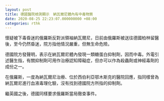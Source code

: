 ```yaml
---
layout: post
title: 德國醫院檢測顯示　納瓦爾尼體內有中毒物質
date: 2020-08-25 22:23:07.000000000 +08:00
categories: rthk
---
```


懷疑被下毒昏迷的俄羅斯反對派領袖納瓦爾尼，日前由俄羅斯被送往德國柏林留醫後，至今仍然昏迷，院方指他情況嚴重，但無生命危險。

德國院方發聲明，表示在納瓦爾尼體內發現一類糖蛋白抑制劑，因而中毒。外電引述醫生指，有關抑制劑可用作治療認知障礙症，但亦可以作為殺蟲劑或神經毒劑的成份之一。

在俄羅斯，一度為納瓦爾尼治療、位於西伯利亞鄂木斯克的醫院回應，指同樣曾為納瓦爾尼進行血液毒理化驗，沒有找到德國院方所指的抑制劑。

繼英國之後，德國同樣要求俄羅斯當局徹查事件。
